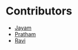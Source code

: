 # Contributors

- [Jayam](https://github.com/jayam04)  
- [Pratham](https://github.com)  
- [Ravi](https://github.com/RaviPatel04)  
